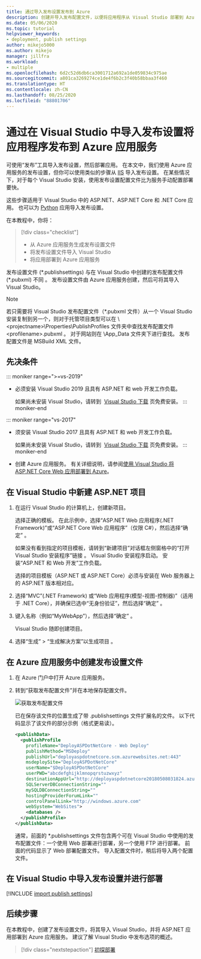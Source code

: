 ```yaml
---
title: 通过导入发布设置发布到 Azure
description: 创建并导入发布配置文件，以便将应用程序从 Visual Studio 部署到 Azure 应用服务
ms.date: 05/06/2020
ms.topic: tutorial
helpviewer_keywords:
- deployment, publish settings
author: mikejo5000
ms.author: mikejo
manager: jillfra
ms.workload:
- multiple
ms.openlocfilehash: 6d2c52d6db6ca3001712a692a1de059834c975ae
ms.sourcegitcommit: a801ca3269274ce1de4f6b2c3f40b58bbaa3f460
ms.translationtype: HT
ms.contentlocale: zh-CN
ms.lasthandoff: 08/25/2020
ms.locfileid: "88801706"
---
```

# <a name="publish-an-application-to-azure-app-service-by-importing-publish-settings-in-visual-studio"></a>通过在 Visual Studio 中导入发布设置将应用程序发布到 Azure 应用服务

可使用“发布”工具导入发布设置，然后部署应用。 在本文中，我们使用 Azure 应用服务的发布设置，但你可以使用类似的步骤从 [IIS](../deployment/tutorial-import-publish-settings-iis.md) 导入发布设置。 在某些情况下，对于每个 Visual Studio 安装，使用发布设置配置文件比为服务手动配置部署要快。

这些步骤适用于 Visual Studio 中的 ASP.NET、ASP.NET Core 和 .NET Core 应用。 也可以为 [Python](../python/publishing-python-web-applications-to-azure-from-visual-studio.md) 应用导入发布设置。

在本教程中，你将：

> [!div class="checklist"]
> * 从 Azure 应用服务生成发布设置文件
> * 将发布设置文件导入 Visual Studio
> * 将应用部署到 Azure 应用服务

发布设置文件 (\*.publishsettings) 与在 Visual Studio 中创建的发布配置文件 (\*.pubxml) 不同 。 发布设置文件由 Azure 应用服务创建，然后可将其导入 Visual Studio。

> [!NOTE]
> 若只需要将 Visual Studio 发布配置文件（\*.pubxml 文件）从一个 Visual Studio 安装复制到另一个，则对于托管项目类型可以在 \\<projectname\>\Properties\PublishProfiles 文件夹中查找发布配置文件 \<profilename\>.pubxml  。 对于网站则在 \App_Data 文件夹下进行查找。 发布配置文件是 MSBuild XML 文件。

## <a name="prerequisites"></a>先决条件

::: moniker range=">=vs-2019"

* 必须安装 Visual Studio 2019 且具有 ASP.NET 和 web 开发工作负载。

    如果尚未安装 Visual Studio，请转到  [Visual Studio 下载](https://visualstudio.microsoft.com/downloads/) 页免费安装。
::: moniker-end

::: moniker range="vs-2017"

* 须安装 Visual Studio 2017 且具有 ASP.NET 和 web 开发工作负载。

    如果尚未安装 Visual Studio，请转到  [Visual Studio 下载](https://visualstudio.microsoft.com/downloads/) 页免费安装。
::: moniker-end

* 创建 Azure 应用服务。 有关详细说明，请参阅[使用 Visual Studio 将 ASP.NET Core Web 应用部署到 Azure](/aspnet/core/tutorials/publish-to-azure-webapp-using-vs)。

## <a name="create-a-new-aspnet-project-in-visual-studio"></a>在 Visual Studio 中新建 ASP.NET 项目

1. 在运行 Visual Studio 的计算机上，创建新项目。

    选择正确的模板。 在此示例中，选择“ASP.NET Web 应用程序(.NET Framework)”或“ASP.NET Core Web 应用程序”（仅限 C#），然后选择“确定”  。

    如果没有看到指定的项目模板，请转到“新建项目”对话框左侧窗格中的“打开 Visual Studio 安装程序”链接 。 Visual Studio 安装程序启动。 安装“ASP.NET 和 Web 开发”工作负载。

    选择的项目模板（ASP.NET 或 ASP.NET Core）必须与安装在 Web 服务器上的 ASP.NET 版本相对应。

1. 选择“MVC”(.NET Framework) 或“Web 应用程序(模型-视图-控制器)”（适用于 .NET Core），并确保已选中“无身份验证”，然后选择“确定”   。

1. 键入名称（例如“MyWebApp”），然后选择“确定” 。

    Visual Studio 随即创建项目。

1. 选择“生成” > “生成解决方案”以生成项目 。

## <a name="create-the-publish-settings-file-in-azure-app-service"></a>在 Azure 应用服务中创建发布设置文件

1. 在 Azure 门户中打开 Azure 应用服务。

1. 转到“获取发布配置文件”并在本地保存配置文件。

    ![获取发布配置文件](../deployment/media/tutorial-azure-app-service-get-publish-profile.png)

    已在保存该文件的位置生成了带 .publishsettings 文件扩展名的文件。 以下代码显示了该文件的部分示例（格式更易读）。

    ```xml
    <publishData>
      <publishProfile
        profileName="DeployASPDotNetCore - Web Deploy"
        publishMethod="MSDeploy"
        publishUrl="deployaspdotnetcore.scm.azurewebsites.net:443"
        msdeploySite="DeployASPDotNetCore"
        userName="$DeployASPDotNetCore"
        userPWD="abcdefghijklmnopqrstuzwxyz"
        destinationAppUrl="http://deployaspdotnetcore20180508031824.azurewebsites.net"
        SQLServerDBConnectionString=""
        mySQLDBConnectionString=""
        hostingProviderForumLink=""
        controlPanelLink="http://windows.azure.com"
        webSystem="WebSites">
        <databases />
      </publishProfile>
    </publishData>
    ```

    通常，前面的 *.publishsettings 文件包含两个可在 Visual Studio 中使用的发布配置文件：一个使用 Web 部署进行部署，另一个使用 FTP 进行部署。 前面的代码显示了 Web 部署配置文件。 导入配置文件时，稍后将导入两个配置文件。

## <a name="import-the-publish-settings-in-visual-studio-and-deploy"></a>在 Visual Studio 中导入发布设置并进行部署

[!INCLUDE [import publish settings](../deployment/includes/import-publish-settings-vs.md)]

## <a name="next-steps"></a>后续步骤

在本教程中，创建了发布设置文件，将其导入 Visual Studio，并将 ASP.NET 应用部署到 Azure 应用服务。 建议了解 Visual Studio 中发布选项的概述。

> [!div class="nextstepaction"]
> [初探部署](../deployment/deploying-applications-services-and-components.md)
